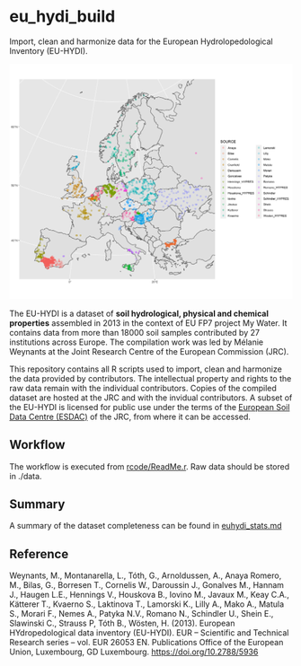 # eu_hydi_build

Import, clean and harmonize data for the European Hydrolopedological Inventory (EU-HYDI).

![Spatial distribution of EU-HYDI entries with geographical coordinates. The colours represent the different contributors.](./fig/hydi_3035.png)

The EU-HYDI is a dataset of **soil hydrological, physical and chemical properties** assembled in 2013 in the context of EU FP7 project My Water. It contains data from more than 18000 soil samples contributed by 27 institutions across Europe. The compilation work was led by Mélanie Weynants at the Joint Research Centre of the European Commission (JRC).

This repository contains all R scripts used to import, clean and harmonize the data provided by contributors. The intellectual property and rights to the raw data remain with the individual contributors. Copies of the compiled dataset are hosted at the JRC and with the invidual contributors. A subset of the EU-HYDI is licensed for public use under the terms of the [European Soil Data Centre (ESDAC)](https://esdac.jrc.ec.europa.eu) of the JRC, from where it can be accessed.

## Workflow

The workflow is executed from [rcode/ReadMe.r](./rcode/ReadMe.r). Raw data should be stored in ./data.

## Summary

A summary of the dataset completeness can be found in [euhydi_stats.md](./euhydi_stats.md)

## Reference
Weynants, M., Montanarella, L., Tóth, G., Arnoldussen, A., Anaya Romero, M., Bilas, G., Borresen T., Cornelis W., Daroussin J., Gonalves M., Hannam J., Haugen L.E., Hennings V., Houskova B., Iovino M., Javaux M., Keay C.A., Kätterer T., Kvaerno S., Laktinova T., Lamorski K., Lilly A., Mako A., Matula S., Morari F., Nemes A., Patyka N.V., Romano N., Schindler U., Shein E., Slawinski C., Strauss P, Tóth B., Wösten, H. (2013). European HYdropedological data inventory (EU-HYDI). EUR – Scientific and Technical Research series – vol. EUR 26053 EN. Publications Office of the European Union, Luxembourg, GD Luxembourg. https://doi.org/10.2788/5936
    

